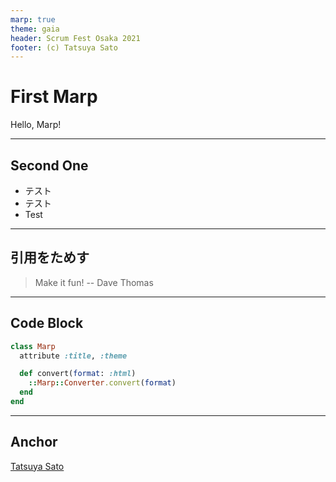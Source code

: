 ```yaml
---
marp: true
theme: gaia
header: Scrum Fest Osaka 2021
footer: (c) Tatsuya Sato
---
```


# First Marp

Hello, Marp!

------

<!--
_backgroundColor: orange;
_color: grey;
-->

## Second One

- テスト
- テスト
- Test

------

## 引用をためす

> Make it fun! -- Dave Thomas

------

## Code Block

```ruby
class Marp
  attribute :title, :theme

  def convert(format: :html)
    ::Marp::Converter.convert(format)
  end
end
```

------

## Anchor

[Tatsuya Sato](https://satoryu.github.io)